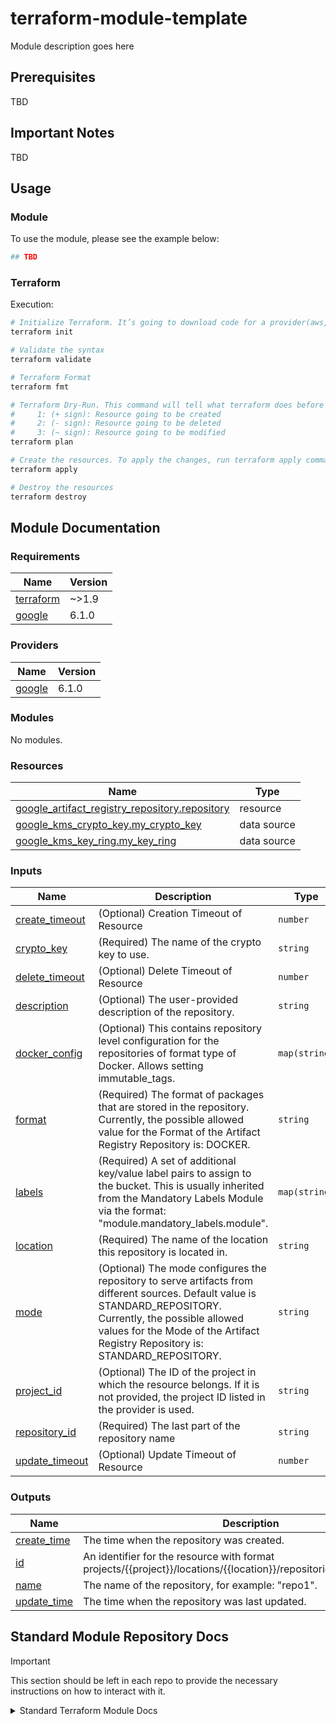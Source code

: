 # terraform-module-template

Module description goes here

## Prerequisites

TBD

## Important Notes

TBD

## Usage

### Module

To use the module, please see the example below:

```terraform
## TBD
```

### Terraform

Execution:

```bash
# Initialize Terraform. It’s going to download code for a provider(aws, gcp and azure) that we will use
terraform init

# Validate the syntax
terraform validate

# Terraform Format
terraform fmt

# Terraform Dry-Run. This command will tell what terraform does before making any changes.
#     1: (+ sign): Resource going to be created
#     2: (- sign): Resource going to be deleted
#     3: (~ sign): Resource going to be modified
terraform plan

# Create the resources. To apply the changes, run terraform apply command
terraform apply

# Destroy the resources
terraform destroy
```

## Module Documentation

<!-- BEGIN_TF_DOCS -->
### Requirements

| Name | Version |
|------|---------|
| <a name="requirement_terraform"></a> [terraform](#requirement\_terraform) | ~>1.9 |
| <a name="requirement_google"></a> [google](#requirement\_google) | 6.1.0 |

### Providers

| Name | Version |
|------|---------|
| <a name="provider_google"></a> [google](#provider\_google) | 6.1.0 |

### Modules

No modules.

### Resources

| Name | Type |
|------|------|
| [google_artifact_registry_repository.repository](https://registry.terraform.io/providers/hashicorp/google/6.1.0/docs/resources/artifact_registry_repository) | resource |
| [google_kms_crypto_key.my_crypto_key](https://registry.terraform.io/providers/hashicorp/google/6.1.0/docs/data-sources/kms_crypto_key) | data source |
| [google_kms_key_ring.my_key_ring](https://registry.terraform.io/providers/hashicorp/google/6.1.0/docs/data-sources/kms_key_ring) | data source |

### Inputs

| Name | Description | Type | Default | Required |
|------|-------------|------|---------|:--------:|
| <a name="input_create_timeout"></a> [create\_timeout](#input\_create\_timeout) | (Optional) Creation Timeout of Resource | `number` | `20` | no |
| <a name="input_crypto_key"></a> [crypto\_key](#input\_crypto\_key) | (Required) The name of the crypto key to use. | `string` | n/a | yes |
| <a name="input_delete_timeout"></a> [delete\_timeout](#input\_delete\_timeout) | (Optional) Delete Timeout of Resource | `number` | `20` | no |
| <a name="input_description"></a> [description](#input\_description) | (Optional) The user-provided description of the repository. | `string` | `""` | no |
| <a name="input_docker_config"></a> [docker\_config](#input\_docker\_config) | (Optional) This contains repository level configuration for the repositories of format type of Docker. Allows setting immutable\_tags. | `map(string)` | `{}` | no |
| <a name="input_format"></a> [format](#input\_format) | (Required) The format of packages that are stored in the repository. Currently, the possible allowed value for the Format of the Artifact Registry Repository is: DOCKER. | `string` | `"DOCKER"` | no |
| <a name="input_labels"></a> [labels](#input\_labels) | (Required) A set of additional key/value label pairs to assign to the bucket. This is usually inherited from the Mandatory Labels Module via the format: "module.mandatory\_labels.module". | `map(string)` | `{}` | no |
| <a name="input_location"></a> [location](#input\_location) | (Required) The name of the location this repository is located in. | `string` | n/a | yes |
| <a name="input_mode"></a> [mode](#input\_mode) | (Optional) The mode configures the repository to serve artifacts from different sources. Default value is STANDARD\_REPOSITORY. Currently, the possible allowed values for the Mode of the Artifact Registry Repository is: STANDARD\_REPOSITORY. | `string` | `"STANDARD_REPOSITORY"` | no |
| <a name="input_project_id"></a> [project\_id](#input\_project\_id) | (Optional) The ID of the project in which the resource belongs. If it is not provided, the project ID listed in the provider is used. | `string` | `""` | no |
| <a name="input_repository_id"></a> [repository\_id](#input\_repository\_id) | (Required) The last part of the repository name | `string` | n/a | yes |
| <a name="input_update_timeout"></a> [update\_timeout](#input\_update\_timeout) | (Optional) Update Timeout of Resource | `number` | `20` | no |

### Outputs

| Name | Description |
|------|-------------|
| <a name="output_create_time"></a> [create\_time](#output\_create\_time) | The time when the repository was created. |
| <a name="output_id"></a> [id](#output\_id) | An identifier for the resource with format projects/{{project}}/locations/{{location}}/repositories/{{repository\_id}}. |
| <a name="output_name"></a> [name](#output\_name) | The name of the repository, for example: "repo1". |
| <a name="output_update_time"></a> [update\_time](#output\_update\_time) | The time when the repository was last updated. |
<!-- END_TF_DOCS -->

## Standard Module Repository Docs

> [!IMPORTANT]  
> This section should be left in each repo to provide the necessary instructions on how to interact with it.

<details>
<summary>Standard Terraform Module Docs</summary>

---

This repository was bootstrapped via Terraform module template. That means it is preconfigured for certain workflows.

This repo includes the following built-in workflows:

- Linting of:
  - YAML
  - Github Actions
  - Terraform HCL
- Checkov to check for baseline compliance of HCL code
- Dependabot for Github Actions
- Semantic Versioning of releases
  - PRs are checked to ensure their name matches Conventional Commit style
- Run Terraform Test on PRs and Releases
- Push Module to HCP/TFE after Release

### Github PR Rules

You should configure the repository to require certain checks to avoid merging in non-compliant code.

### Semantic Versioning

> [!IMPORTANT]  
> **You must use `squash` commits for PRs in order for this workflow to function properly. You cannot use merge commits, you must use the name of the PR as the commit message.**

In order to promote changes to this repository, you must understand Conventional Commit style commit messages. These types of commit messages allow code reviewers to influence the versioning of the package in an accessible way.

_Conventional Commit messages **must** be made upon merging in a PR, which in turn will influence the next version number of the release._

| Commit Prefix | Commit Message                   | SemVer Output                           |
| ------------- | -------------------------------- | --------------------------------------- |
| `docs`        | `docs: update readme`            | Increment SemVer **patch** version by 1 |
| `fix`         | `fix: add output property`       | Increment SemVer **patch** version by 1 |
| `ci`          | `ci: updated ci scripts`         | Increment SemVer **patch** version by 1 |
| `feat`        | `feat: add CMEK to resource`     | Increment SemVer **minor** version by 1 |
| `major`       | `major: rework module structure` | Increment SemVer **major** version by 1 |

- [More information about Conventional Commits can be found here.](https://www.conventionalcommits.org/en/v1.0.0/#summary)
- [PR names are checked with the following Github Action](https://github.com/amannn/action-semantic-pull-request)
- The [detailed SemVer specification can be found here](https://semver.org/), but simply following the rules above is sufficient to produce proper module versioning. It is not necessary to use SemVer commits during the normal development cycle, it is only necessary during merges.

### Push Terraform Module Action

> You _must_ configure the Github Action correctly in order to push modules to HCP/TFE, or hook-up TFE/HCP tag-based modules. If you are using the Tag-based workflow, you don't need to use a separate action to push modules.

The `.github/workflows/release.yml` file has an action for pushing modules to HCP/TFE. This needs to be altered to match your server, as well as the module.

See documentation for [bruceharrison1984/terraform-push-module](https://github.com/bruceharrison1984/terraform-push-module) on how to configure the action for pushing to TFE/HCP.

Module version numbers are derived from previous versions and Conventional Commit messages.

### Auto-Documentation

Module documentation will automatically be completed upon creating a PR. You do not need to fill out the [Module Documentation](#module-documentation) section by hand.

</details>
